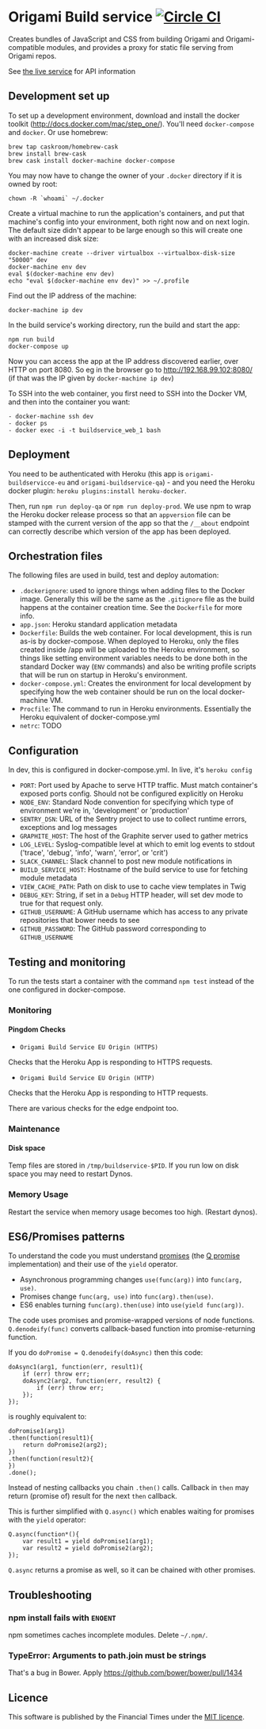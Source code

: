 # Origami Build service [![Circle CI](https://circleci.com/gh/Financial-Times/origami-build-service.svg?style=svg)](https://circleci.com/gh/Financial-Times/origami-build-service)

Creates bundles of JavaScript and CSS from building Origami and Origami-compatible modules, and provides a proxy for static file serving from Origami repos.

See [the live service](https://build.origami.ft.com/) for API information

## Development set up

To set up a development environment, download and install the docker toolkit (http://docs.docker.com/mac/step_one/).  You'll need `docker-compose` and `docker`.  Or use homebrew:

    brew tap caskroom/homebrew-cask
    brew install brew-cask
    brew cask install docker-machine docker-compose

You may now have to change the owner of your `.docker` directory if it is owned by root:

    chown -R `whoami` ~/.docker

Create a virtual machine to run the application's containers, and put that machine's config into your environment, both right now and on next login.  The default size didn't appear to be large enough so this will create one with an increased disk size:

    docker-machine create --driver virtualbox --virtualbox-disk-size "50000" dev
    docker-machine env dev
    eval $(docker-machine env dev)
    echo "eval $(docker-machine env dev)" >> ~/.profile

Find out the IP address of the machine:

    docker-machine ip dev

In the build service's working directory, run the build and start the app:

    npm run build
    docker-compose up

Now you can access the app at the IP address discovered earlier, over HTTP on port 8080.  So eg in the browser go to http://192.168.99.102:8080/ (if that was the IP given by `docker-machine ip dev`)

To SSH into the web container, you first need to SSH into the Docker VM, and then into the container you want:

    - docker-machine ssh dev
    - docker ps
    - docker exec -i -t buildservice_web_1 bash

## Deployment

You need to be authenticated with Heroku (this app is `origami-buildservicce-eu` and `origami-buildservice-qa`) - and you need the Heroku docker plugin: `heroku plugins:install heroku-docker`.

Then, run `npm run deploy-qa` or `npm run deploy-prod`.  We use npm to wrap the Heroku docker release process so that an `appversion` file can be stamped with the current version of the app so that the `/__about` endpoint can correctly describe which version of the app has been deployed.

## Orchestration files

The following files are used in build, test and deploy automation:

* `.dockerignore`: used to ignore things when adding files to the Docker image.  Generally this will be the same as the `.gitignore` file as the build happens at the container creation time.  See the `Dockerfile` for more info.
* `app.json`: Heroku standard application metadata
* `Dockerfile`: Builds the web container. For local development, this is run as-is by docker-compose. When deployed to Heroku, only the files created inside /app will be uploaded to the Heroku environment, so things like setting environment variables needs to be done both in the standard Docker way (`ENV` commands) and also be writing profile scripts that will be run on startup in Heroku's environment.
* `docker-compose.yml`: Creates the environment for local development by specifying how the web container should be run on the local docker-machine VM.
* `Procfile`: The command to run in Heroku environments.  Essentially the Heroku equivalent of docker-compose.yml
* `netrc`: TODO

## Configuration

In dev, this is configured in docker-compose.yml.  In live, it's `heroku config`

* `PORT`: Port used by Apache to serve HTTP traffic.  Must match container's exposed ports config.  Should not be configured explicitly on Heroku
* `NODE_ENV`: Standard Node convention for specifying which type of environment we're in, 'development' or 'production'
* `SENTRY_DSN`: URL of the Sentry project to use to collect runtime errors, exceptions and log messages
* `GRAPHITE_HOST`: The host of the Graphite server used to gather metrics
* `LOG_LEVEL`: Syslog-compatible level at which to emit log events to stdout ('trace', 'debug', 'info', 'warn', 'error', or 'crit')
* `SLACK_CHANNEL`: Slack channel to post new module notifications in
* `BUILD_SERVICE_HOST`: Hostname of the build service to use for fetching module metadata
* `VIEW_CACHE_PATH`: Path on disk to use to cache view templates in Twig
* `DEBUG_KEY`: String, if set in a `Debug` HTTP header, will set dev mode to true for that request only.
* `GITHUB_USERNAME`: A GitHub username which has access to any private repositories that bower needs to see
* `GITHUB_PASSWORD`: The GitHub password corresponding to `GITHUB_USERNAME`


## Testing and monitoring

To run the tests start a container with the command `npm test` instead of the one configured in docker-compose.

### Monitoring

#### Pingdom Checks

- `Origami Build Service EU Origin (HTTPS) `

Checks that the Heroku App is responding to HTTPS requests.

- `Origami Build Service EU Origin (HTTP)`

Checks that the Heroku App is responding to HTTP requests.

There are various checks for the edge endpoint too.

### Maintenance

#### Disk space

Temp files are stored in `/tmp/buildservice-$PID`. If you run low on disk
space you may need to restart Dynos.

### Memory Usage

Restart the service when memory usage becomes too high. (Restart dynos).


## ES6/Promises patterns

To understand the code you must understand [promises](http://www.html5rocks.com/en/tutorials/es6/promises/) (the [Q promise](https://github.com/kriskowal/q) implementation) and their use of the `yield` operator.

* Asynchronous programming changes `use(func(arg))` into `func(arg, use)`.
* Promises change `func(arg, use)` into `func(arg).then(use)`.
* ES6 enables turning `func(arg).then(use)` into  `use(yield func(arg))`.

The code uses promises and promise-wrapped versions of node functions. `Q.denodeify(func)` converts callback-based function into promise-returning function.

If you do `doPromise = Q.denodeify(doAsync)` then this code:

    doAsync1(arg1, function(err, result1){
        if (err) throw err;
        doAsync2(arg2, function(err, result2) {
            if (err) throw err;
        });
    });

is roughly equivalent to:

    doPromise1(arg1)
    .then(function(result1){
        return doPromise2(arg2);
    })
    .then(function(result2){
    })
    .done();

Instead of nesting callbacks you chain `.then()` calls. Callback in `then` may return (promise of) result for the next `then` callback.

This is further simplified with `Q.async()` which enables waiting for promises with the `yield` operator:

    Q.async(function*(){
        var result1 = yield doPromise1(arg1);
        var result2 = yield doPromise2(arg2);
    });

`Q.async` returns a promise as well, so it can be chained with other promises.


## Troubleshooting

### npm install fails with `ENOENT`

npm sometimes caches incomplete modules. Delete `~/.npm/`.

### TypeError: Arguments to path.join must be strings

That's a bug in Bower. Apply https://github.com/bower/bower/pull/1434


## Licence

This software is published by the Financial Times under the [MIT licence](http://opensource.org/licenses/MIT).
